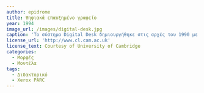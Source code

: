 ```yaml
---
author: epidrome
title: Ψηφιακά επαυξημένο γραφείο 
year: 1994
image_url: /images/digital-desk.jpg
caption: 'Το σύστημα Digital Desk δημιουργήθηκε στις αρχές του 1990 με στόχο να φέρει τις δυνατότητες διάδρασης μεταξύ του ψηφιακού και φυσικού κόσμου πάνω στο τραπέζι, ακριβώς δηλαδή, το αντίθετο από την κατεύθυνση που ακολουθεί ο επιτραπέζιος υπολογισμός από το 1980.'
license_url: 'http://www.cl.cam.ac.uk'
license_text: Courtesy of University of Cambridge
categories:
  - Μορφές 
  - Μοντέλα 
tags:
  - Διδακτορικό 
  - Xerox PARC
---
```

